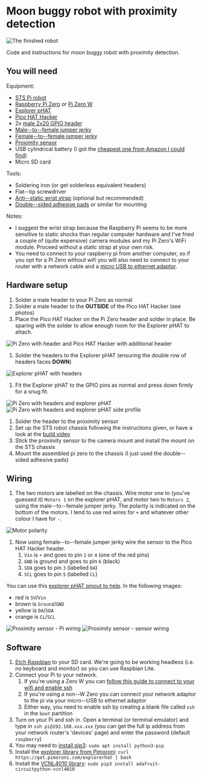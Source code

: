 # Moon buggy robot with proximity detection

![The finished robot](robot-finished.jpeg)

Code and instructions for moon buggy robot with proximity detection.

## You will need

Equipment:

- [STS Pi robot](https://shop.pimoroni.com/products/sts-pi)
- [Raspberry Pi Zero](https://shop.pimoroni.com/products/raspberry-pi-zero) or [Pi Zero W](https://shop.pimoroni.com/products/raspberry-pi-zero-w)
- [Explorer pHAT](https://shop.pimoroni.com/products/explorer-phat)
- [Pico HAT Hacker](https://shop.pimoroni.com/products/pico-hat-hacker)
- 2x [male 2x20 GPIO header](https://shop.pimoroni.com/products/colour-coded-gpio-headers)
- [Male--to--female jumper jerky](https://shop.pimoroni.com/products/jumper-jerky-junior?variant=1076482177)
- [Female--to--female jumper jerky](https://shop.pimoroni.com/products/jumper-jerky-junior?variant=1076482185)
- [Proximity sensor](https://shop.pimoroni.com/products/vcnl4010-proximity-light-sensor)
- USB cylindrical battery (I got the [cheapest one from Amazon I could find](https://www.amazon.co.uk/gp/product/B07KY63Z3R/ref=ppx_yo_dt_b_asin_title_o00_s00?ie=UTF8&psc=1))
- Micro SD card

Tools:

- Soldering iron (or get solderless equivalent headers)
- Flat--tip screwdriver
- [Anti--static wrist strap](https://shop.pimoroni.com/products/anti-static-wrist-strap) (optional but recommended)
- [Double--sided adhesive pads](https://www.amazon.co.uk/Sellotape-Permanent-Double-Sided-Sticky/dp/B004OHT7LS/ref=sxbs_bbp_recs_sx_w_p_v1?keywords=adhesive+pads&pd_rd_i=B004OHT7LS&pd_rd_r=20044f5f-d219-4ed1-9727-8bbff4120d2b&pd_rd_w=4boMm&pd_rd_wg=e2PTD&pf_rd_p=e6692ec6-496f-4aae-9035-49021365f38d&pf_rd_r=439N9P4EHGCF90QT6NBB&qid=1572294758) or similar for mounting

Notes:

- I suggest the wrist strap because the Raspberry Pi seems to be more sensitive to static shocks than regular computer hardware and I've fried a couple of (quite expensive) camera modules and my Pi Zero's WiFi module.
Proceed without a static strap at your own risk.
- You need to connect to your raspberry pi from another computer, so if you opt for a Pi Zero without wifi you will also need to connect to your router with a network cable and a [micro USB to ethernet adaptor](https://shop.pimoroni.com/products/three-port-usb-hub-with-ethernet-and-microb-connector).

## Hardware setup

1. Solder a male header to your Pi Zero as normal
1. Solder a male header to the **OUTSIDE** of the Pico HAT Hacker (see photos)
1. Place the Pico HAT Hacker on the Pi Zero header and solder in place. Be sparing with the solder to allow enough room for the Explorer pHAT to attach.

![Pi Zero with header and Pico HAT Hacker with additional header](pi-header-pico.jpeg)

1. Solder the headers to the Explorer pHAT (ensuring the double row of headers faces **DOWN**)

![Explorer pHAT with headers](explorer-phat-headers.jpeg)

1. Fit the Explorer pHAT to the GPIO pins as normal and press down firmly for a snug fit.

![Pi Zero with headers and explorer pHAT](pi-explorer.jpeg)
![Pi Zero with headers and explorer pHAT side profile](pi-explorer-profile.jpeg)

1. Solder the header to the proximity sensor
1. Set up the STS robot chassis following the instructions given, or have a look at the [build video](https://youtu.be/jHn3ZiPG69w)
1. Stick the proximity sensor to the camera mount and install the mount on the STS chassis
1. Mount the assembled pi zero to the chassis (I just used the double--sided adhesive pads)

## Wiring

1. The two motors are labelled on the chassis. Wire motor one to (you've guessed it) `Motors 1` on the explorer pHAT, and motor two to `Motors 2`, using the male--to--female jumper jerky. The polarity is indicated on the bottom of the motors. I tend to use red wires for `+` and whatever other colour I have for `-`.

![Motor polarity](motor-polarity.jpeg)

1. Now using female--to--female jumper jerky wire the sensor to the Pico HAT Hacker header.
    1. `Vin` is `+` and goes to pin `2` or `4` (one of the red pins)
    1. `GND` is ground and goes to pin `6` (black)
    1. `SDA` goes to pin `3` (labelled `DA`)
    1. `SCL` goes to pin `5` (labelled `CL`)

You can use this [explorer pHAT pinout to help](https://pinout.xyz/pinout/explorer_phat).
In the following images:

- red is `5V`/`Vin`
- brown is `Ground`/`GND`
- yellow is `DA`/`SDA`
- orange is `CL`/`SCL`

![Proximity sensor - Pi wiring](sensor-wiring-pi.jpeg)
![Proximity sensor - sensor wiring](sensor-wiring.jpeg)

## Software

1. [Etch Raspbian](https://www.raspberrypi.org/downloads/raspbian/) to your SD card. We're going to be working headless (i.e. no keyboard and monitor) so you can use Raspbian Lite.
1. Connect your Pi to your network.
    1. If you're using a Zero W you can [follow this guide to connect to your wifi and enable ssh](https://www.raspberrypi-spy.co.uk/2017/04/manually-setting-up-pi-wifi-using-wpa_supplicant-conf/)
    1. If you're using a non--W Zero you can connect your network adaptor to the pi via your micro--USB to ethernet adaptor
    1. Either way, you need to enable ssh by creating a blank file called `ssh` in the `boot` partition
1. Turn on your Pi and ssh in. Open a terminal (or terminal emulator) and type in `ssh pi@192.168.xxx.xxx` (you can get the full ip address from your network router's 'devices' page) and enter the password (default `raspberry`)
1. You may need to [install pip3](https://www.raspberrypi.org/documentation/linux/software/python.md): `sudo apt install python3-pip`
1. Install the [explorer library from Pimoroni](https://github.com/pimoroni/explorer-hat): `curl https://get.pimoroni.com/explorerhat | bash`
1. Install the [VCNL4010 library](https://learn.adafruit.com/using-vcnl4010-proximity-sensor/python-circuitpython): `sudo pip3 install adafruit-circuitpython-vcnl4010`
